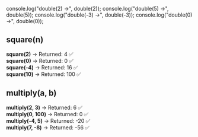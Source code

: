 console.log("double(2) →", double(2));
console.log("double(5) →", double(5));
console.log("double(-3) →", double(-3));
console.log("double(0) →", double(0));
## square(n)

**square(2)** → Returned: 4 ✅  
**square(0)** → Returned: 0 ✅  
**square(-4)** → Returned: 16 ✅  
**square(10)** → Returned: 100 ✅  

## multiply(a, b)

**multiply(2, 3)** → Returned: 6 ✅  
**multiply(0, 100)** → Returned: 0 ✅  
**multiply(-4, 5)** → Returned: -20 ✅  
**multiply(7, -8)** → Returned: -56 ✅  
